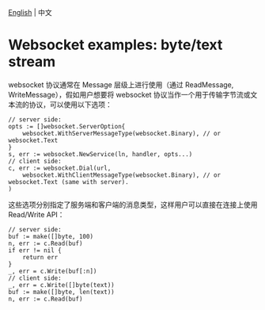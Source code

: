 [English](README.md) | 中文

# Websocket examples: byte/text stream

websocket 协议通常在 Message 层级上进行使用（通过 ReadMessage, WriteMessage），假如用户想要将 websocket 协议当作一个用于传输字节流或文本流的协议，可以使用以下选项：

```golang
// server side:
opts := []websocket.ServerOption{
    websocket.WithServerMessageType(websocket.Binary), // or websocket.Text
}
s, err := websocket.NewService(ln, handler, opts...)
// client side:
c, err := websocket.Dial(url,
	websocket.WithClientMessageType(websocket.Binary), // or websocket.Text (same with server).
)
```

这些选项分别指定了服务端和客户端的消息类型，这样用户可以直接在连接上使用 Read/Write API：

```golang
// server side:
buf := make([]byte, 100)
n, err := c.Read(buf)
if err != nil {
	return err
}
_, err = c.Write(buf[:n])
// client side:
_, err = c.Write([]byte(text))
buf := make([]byte, len(text))
n, err := c.Read(buf)
```

